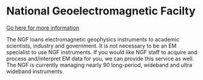 # National Geoelectromagnetic Facilty

[Go here for more information](https://ngf.oregonstate.edu/)

The NGF loans electromagnetic geophysics instruments to academic scientists, industry and government. It is not necessary to be an EM specialist to use NGF instruments. If you would like NGF staff to acquire and process and/interpret EM data for you, we can provide this service as well. The NGF is currently managing nearly 90 long-period, wideband and ultra wideband instruments.
